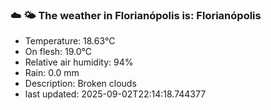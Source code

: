 ### ☁️ 🌤️  The weather in Florianópolis is: Florianópolis

- Temperature: 18.63°C
- On flesh: 19.0°C
- Relative air humidity: 94%
- Rain: 0.0 mm
- Description: Broken clouds
- last updated: 2025-09-02T22:14:18.744377
